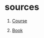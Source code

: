 # sources

1. [Course](https://course.fast.ai/)

2. [Book](https://github.com/fastai/fastbook/tree/master)
